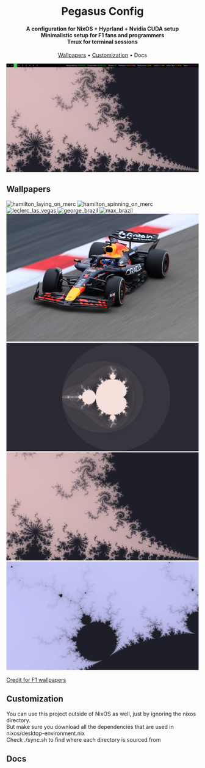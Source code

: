 <h1 align="center">
  <br>
    Pegasus Config
  <br>
</h1>
<h4 align="center">
  A configuration for NixOS + Hyprland + Nvidia CUDA setup<br>
  Minimalistic setup for F1 fans and programmers<br>
  Tmux for terminal sessions
</h4>

<p align="center">
  <a href="#wallpapers">Wallpapers</a> •
  <a href="#customization">Customization</a> •
  <a hre="#docs">Docs</a>
</p>

![desktop_screenshot](./assets/desktop.png)

## Wallpapers

![hamilton_laying_on_merc](./Wallpapers/2024%20Abu%20Dhabi%20GP%20-%20Lewis%20Hamilton.png)
![hamilton_spinning_on_merc](./Wallpapers/2024%20Abu%20Dhabi%20GP%20-%20Lewis%20Hamilton%20Celebration.png)
![leclerc_las_vegas](./Wallpapers/2024%20Las%20Vegas%20GP%20-%20Charles%20Leclerc%204.png)
![george_brazil](./Wallpapers/2024%20São%20Paulo%20GP%20-%20George%20Russell%202.png)
![max_brazil](./Wallpapers/2024%20São%20Paulo%20GP%20-%20Max%20Verstappen%206.png)
![max_preseason](./Wallpapers/2025%20Pre-Season%20Testing%20-%20Max%20Verstappen%204.jpg)
![mandrelbrot_full](./Wallpapers/mandelbrot_full_rosewater.png)
![mandrelbrot_gap](./Wallpapers/mandelbrot_gap_flamingo.png)
![mandrelbrot_side](./Wallpapers/mandelbrot_side_lavender.png)

[Credit for F1 wallpapers](https://photos.google.com/share/AF1QipMSCLnAN3FpvqaMdcMQfXJU9tHow9PLA1bm4RaeQhzq6EpmLGDnmq1ht2dNqLwODg?pli=1&key=N0xtODRJMHl3cjNwRlVoa2dEanRxZm14TFpBTGpB)

## Customization
You can use this project outside of NixOS as well, just by ignoring the nixos directory.<br>
But make sure you download all the dependencies that are used in nixos/desktop-environment.nix<br>
Check ./sync.sh to find where each directory is sourced from

## Docs
